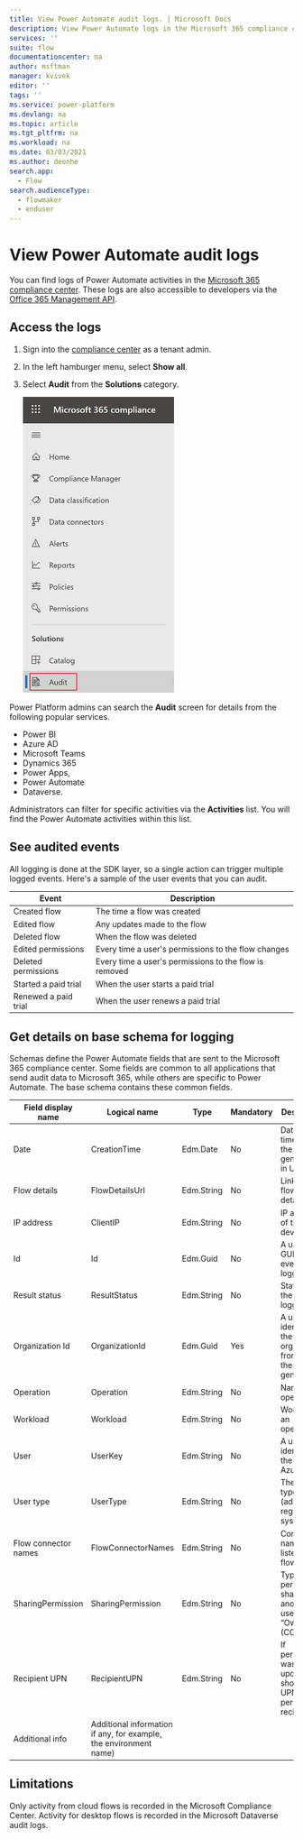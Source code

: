 ```yaml
---
title: View Power Automate audit logs. | Microsoft Docs
description: View Power Automate logs in the Microsoft 365 compliance center.
services: ''
suite: flow
documentationcenter: na
author: msftman
manager: kvivek
editor: ''
tags: ''
ms.service: power-platform
ms.devlang: na
ms.topic: article
ms.tgt_pltfrm: na
ms.workload: na
ms.date: 03/03/2021
ms.author: deonhe
search.app: 
  - Flow
search.audienceType: 
  - flowmaker
  - enduser
---
```

# View Power Automate audit logs 

You can find logs of Power Automate activities in the [Microsoft 365 compliance center](https://compliance.microsoft.com/). These logs are also accessible to developers via the [Office 365 Management API](/office/office-365-management-api/office-365-management-apis-overview).

## Access the logs

1.  Sign into the [compliance center](https://compliance.microsoft.com/) as a tenant admin.
1.  In the left hamburger menu, select **Show all**.
1. Select **Audit** from the **Solutions** category. 
    
    ![Select audit from the menu](./media/audit-logs/show-all.png)

Power Platform admins can search the **Audit** screen for details from the following popular services.

- Power BI
- Azure AD
- Microsoft Teams
- Dynamics 365
- Power Apps,
- Power Automate
- Dataverse.

Administrators can filter for specific activities via the **Activities** list. You will find the Power Automate activities within this list.

## See audited events

All logging is done at the SDK layer, so a single action can trigger multiple logged events. Here's a sample of the user events that you can audit.

Event | Description
-|-
|Created flow | The time a flow was created|
|Edited flow | Any updates made to the flow|
|Deleted flow | When the flow was deleted|
|Edited permissions | Every time a user's permissions to the flow changes|
|Deleted permissions | Every time a user's permissions to the flow is removed|
|Started a paid trial | When the user starts a paid trial|
|Renewed a paid trial | When the user renews a paid trial|


## Get details on base schema for logging

Schemas define the Power Automate fields that are sent to the Microsoft 365 compliance center. Some fields are common to all applications that send audit data to Microsoft 365, while others are specific to Power Automate. The base schema contains these common fields.

Field display name | Logical name | Type | Mandatory | Description
-|-|-|-|-
Date | CreationTime | Edm.Date | No | Date and time when the log was generated in UTC
Flow details | FlowDetailsUrl | Edm.String | No | Link to the flow’s details page
IP address | ClientIP | Edm.String | No | IP address of the user’s device
Id | Id | Edm.Guid | No | A unique GUID for every row logged
Result status | ResultStatus | Edm.String | No | Status of the row logged
Organization Id | OrganizationId | Edm.Guid | Yes | A unique identifier of the organization from which the log was generated
Operation | Operation | Edm.String | No | Name of an operation
Workload | Workload | Edm.String | No | Workload of an operation
User | UserKey | Edm.String | No | A unique identifier of the user in Azure AD
User type | UserType | Edm.String | No | The audit type (admin, regular, or system)
Flow connector names | FlowConnectorNames | Edm.String | No | Connector names listed in the flow
SharingPermission | SharingPermission | Edm.String | No | Type of permission shared with another user (3 = “Owner”) (CONFIRM)
Recipient UPN | RecipientUPN | Edm.String | No | If permission was updated, shows the UPN of the permission recipient
Additional info | Additional information if any, for example, the environment name)


## Limitations

Only activity from cloud flows is recorded in the Microsoft Compliance Center. Activity for desktop flows is recorded in the Microsoft Dataverse audit logs.